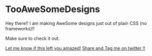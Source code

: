 # TooAweSomeDesigns

Hey there!!
I am making AweSome designs just out of plain CSS (no frameworks)!!

Make sure to check it out.

[Let me know if this left you amazed!](https://www.linkedin.com/in/amaan05/)
[Share and Tag me on twitter !!](https://twitter.com/amaancodes)
